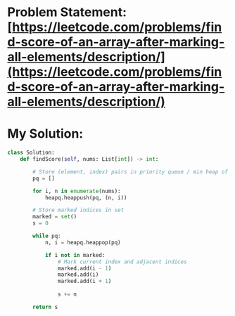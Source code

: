 # Problem Statement: [https://leetcode.com/problems/find-score-of-an-array-after-marking-all-elements/description/](https://leetcode.com/problems/find-score-of-an-array-after-marking-all-elements/description/)
# My Solution: 
```py
class Solution:
    def findScore(self, nums: List[int]) -> int:

        # Store (element, index) pairs in priority queue / min heap of tuples
        pq = []

        for i, n in enumerate(nums):
            heapq.heappush(pq, (n, i))

        # Store marked indices in set
        marked = set()
        s = 0

        while pq:
            n, i = heapq.heappop(pq)

            if i not in marked:
                # Mark current index and adjacent indices
                marked.add(i - 1)
                marked.add(i)
                marked.add(i + 1)
                
                s += n

        return s
```
